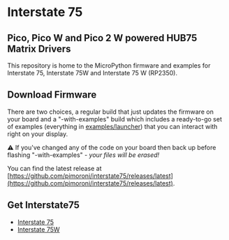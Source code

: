 # Interstate 75
## Pico, Pico W and Pico 2 W powered HUB75 Matrix Drivers

This repository is home to the MicroPython firmware and examples for
Interstate 75, Interstate 75W and Interstate 75 W (RP2350).

## Download Firmware

There are two choices, a regular build that just updates the firmware on
your board and a "-with-examples" build which includes a ready-to-go set
of examples (everything in [examples/launcher](examples/launcher))
that you can interact with right on your display.

:warning: If you've changed any of the code on your board then back up before
flashing "-with-examples" - *your files will be erased!*

You can find the latest release at [https://github.com/pimoroni/interstate75/releases/latest](https://github.com/pimoroni/interstate75/releases/latest).

## Get Interstate75

* [Interstate 75](https://shop.pimoroni.com/products/interstate-75?variant=39443584417875)
* [Interstate 75W](https://shop.pimoroni.com/products/interstate-75-w?variant=40453881299027)

